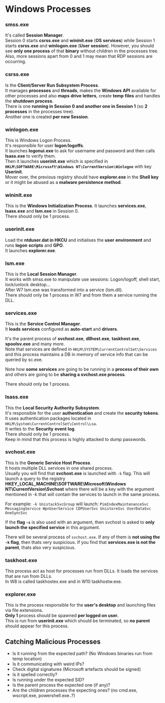 # Windows Processes

### smss.exe

It's called **Session Manager**.  
Session 0 starts **csrss.exe** and **wininit.exe** \(**OS** **services**\) while Session 1 starts **csrss.exe** and **winlogon.exe** \(**User** **session**\). However, you should see **only one process** of that **binary** without children in the processes tree.  
Also, more sessions apart from 0 and 1 may mean that RDP sessions are occurring.

### csrss.exe

Is the **Client/Server Run Subsystem Process**.  
It manages **processes** and **threads**, makes the **Windows** **API** available for other processes and also **maps** **drive** **letters**, create **temp** **files** and handles the **shutdown** **process**.  
There is one **running in Session 0 and another one in Session 1** \(so **2 processes** in the processes tree\).  
Another one is created **per new Session**.

### winlogon.exe

This is Windows Logon Process.  
It's responsible for user **logon**/**logoffs**.  
It launches **logonui.exe** to ask for username and password and then calls **lsass.exe** to verify them.  
Then it launches **userinit.exe** which is specified in **`HKLM\SOFTWARE\Microsoft\Windows NT\CurrentVersion\Winlogon`** with key **Userinit**.  
Mover over, the previous registry should have **explorer.exe** in the **Shell key** or it might be abused as a **malware persistence method**.

### wininit.exe

This is the **Windows Initialization Process**. It launches **services.exe**, **lsass.exe** and **lsm.exe** in Session 0.  
There should only be 1 process.

### userinit.exe

Load the **ntduser.dat in HKCU** and initialises the **user** **environment** and runs **logon** **scripts** and **GPO**.  
It launches **explorer.exe**.

### lsm.exe

This is the **Local Session Manager**.  
It works with smss.exe to manipulate use sessions: Logon/logoff, shell start, lock/unlock desktop...  
After W7 lsm.exe was transformed into a service \(lsm.dll\).  
There should only be 1 process in W7 and from them a service running the DLL.

### services.exe

This is the **Service Control Manager**.  
It **loads** **services** configured as **auto-start** and **drivers**.

It's the parent process of **svchost.exe**, **dllhost.exe**, **taskhost.exe**, **spoolsv.exe** and many more.  
Note that services are defined in `HKLM\SYSTEM\CurrentControlSet\Services` and this process maintains a DB in memory of service info that can be queried by sc.exe.

Note how **some** **services** are going to be running in a **process of their own** and others are going to be **sharing a svchost.exe process**.

There should only be 1 process.

### lsass.exe

This the **Local Security Authority Subsystem**.  
It's responsible for the user **authentication** and create the **security** **tokens**. It uses authentication packages located in `HKLM\System\CurrentControlSet\Control\Lsa`.  
It writes to the **Security** **event** **log**.  
There should only be 1 process.  
Keep in mind that this process is highly attacked to dump passwords.

### svchost.exe

This is the **Generic Service Host Process**.  
It hosts multiple DLL services in one shared process.  
Usually you will find that **svchost.exe** is launched with `-k` flag. This will launch a query to the registry **HKEY\_LOCAL\_MACHINE\SOFTWARE\Microsoft\Windows NT\CurrentVersion\Svchost** where there will be a key with the argument mentioned in -k that will contain the services to launch in the same process.

For example: `-k UnistackSvcGroup` will launch: `PimIndexMaintenanceSvc MessagingService WpnUserService CDPUserSvc UnistoreSvc UserDataSvc OneSyncSvc`

If the **flag `-s`** is also used with an argument, then svchost is asked to **only launch the specified service** in this argument.

There will be several process of `svchost.exe`. If any of them is **not using the `-k` flag**, then thats very suspicious. If you find that **services.exe is not the parent**, thats also very suspicious.

### taskhost.exe

This process act as host for processes run from DLLs. It loads the services that are run from DLLs.  
In W8 is called taskhostex.exe and in W10 taskhostw.exe.

### explorer.exe

This is the process responsible for the **user's desktop** and launching files via file extensions.  
**Only 1** process should be spawned **per logged on user.**  
This is run from **userinit.exe** which should be terminated, so **no parent** should appear for this process.

## Catching Malicious Processes

* Is it running from the expected path? \(No Windows binaries run from temp location\)
* Is it communicating with weird IPs?
* Check digital signatures \(Microsoft artefacts should be signed\)
* Is it spelled correctly?
* Is running under the expected SID?
* Is the parent process the expected one \(if any\)?
* Are the children processes the expecting ones? \(no cmd.exe, wscript.exe, powershell.exe..?\)

